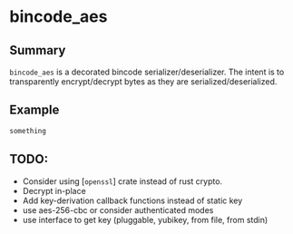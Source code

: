 # bincode_aes
## Summary
`bincode_aes` is a decorated bincode serializer/deserializer.  The intent is to transparently encrypt/decrypt bytes as they are serialized/deserialized.

## Example
```rust
something
```

## TODO:
* Consider using [`openssl`] crate instead of rust crypto.
* Decrypt in-place
* Add key-derivation callback functions instead of static key
* use aes-256-cbc or consider authenticated modes
* use interface to get key (pluggable, yubikey, from file, from stdin)
